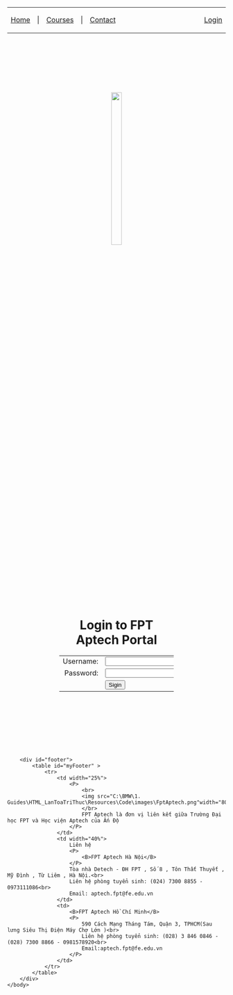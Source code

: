 <!DOCTYPE html>
<html>
    <head>
        <meta charset="UTF-08">
        <title>FPT Login</title>
        <link rel="stylesheet" href="loginstyle.css">
    </head>
    <body>  
        <div id="header">
            <table id="myLogin">
                <td>
                    <A href="index.html" title="Home">Home</A>
                </td>
                <td>
                    <P>|</P>
                </td>
                <td>
                    <A href="course.html" title="Courses">Courses</A>
                </td>
                <td>
                    <P>|</P>
                </td>
                <td>
                    <A href="contact.html" title="Contact">Contact</A>
                </td>
                <td align="right" width="100%">
                    <A href="login.html" title="Login">Login</A>
                </td>
            </table>
        </div>
        <div id="section" align="center" style="padding: 120px">
            <img src="C:\BMW\1. Guides\HTML_LanToaTriThuc\Resources\Code\images\Fai.png" width="30%" heigh="50%">
            <td>
                <h1>Login to FPT Aptech Portal</h1>
            </td>
            <form method="get">
                <table border="0" width="50%">
                    <tr>
                        <td align="right">Username:</td>
                        <td><input name="txtName"></td>
                    </tr>
                    <tr>
                        <td align="right">Password:</td>
                        <td><input password="txtPass"></td>
                    </tr>
                    <tr>
                        <td></td>
                        <td width="100%"><input type="submit" name="btnOK" value="Sigin"></td>
                    </tr>
                </table>
            </form>
        </div>
        
        <div id="footer">
            <table id="myFooter" >
                <tr>
                    <td width="25%">
                        <P>
                            <br>
                            <img src="C:\BMW\1. Guides\HTML_LanToaTriThuc\Resources\Code\images\FptAptech.png"width="80%">
                            </br>
                            FPT Aptech là đơn vị liên kết giữa Trường Đại học FPT và Học viện Aptech của Ấn Độ
                        </P>
                    </td>
                    <td width="40%">
                        Liên hệ
                        <P>
                            <B>FPT Aptech Hà Nội</B>
                        </P>
                        Tòa nhà Detech - ĐH FPT , Số 8 , Tôn Thất Thuyết , Mỹ Đình , Từ Liêm , Hà Nội.<br>
                        Liên hệ phòng tuyển sinh: (024) 7300 8855 - 0973111086<br>
                        Email: aptech.fpt@fe.edu.vn
                    </td>
                    <td>
                        <B>FPT Aptech Hồ Chí Minh</B>
                        <P>
                            590 Cách Mạng Tháng Tám, Quận 3, TPHCM(Sau lưng Siêu Thị Điện Máy Chợ Lớn )<br>
                            Liên hệ phòng tuyển sinh: (028) 3 846 0846 - (028) 7300 8866 - 0981578920<br>
                            Email:aptech.fpt@fe.edu.vn
                        </P>
                    </td>
                </tr>
            </table>
        </div>
    </body>
</html>
